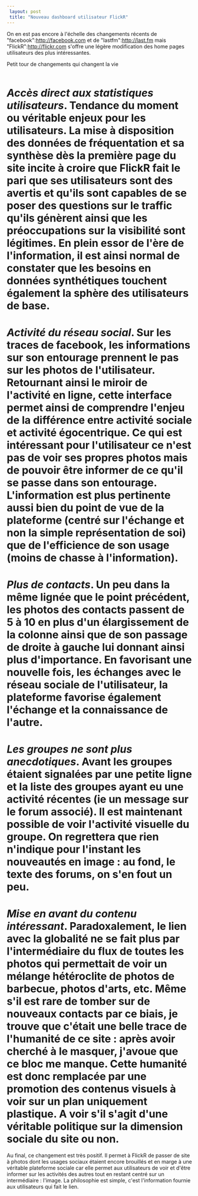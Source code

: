 ```yaml
---
 layout: post
 title: "Nouveau dashboard utilisateur FlickR"
---
```


On en est pas encore à l'échelle des changements récents de "facebook":http://facebook.com et de "lastfm":http://last.fm mais "FlickR":http://flickr.com s'offre une légère modification des home pages utilisateurs des plus intéressantes.

Petit tour de changements qui changent la vie

<img src="http://cendres.net/files/flickr.png" alt="" />

# *Accès direct aux statistiques utilisateurs*. Tendance du moment ou véritable enjeux pour les utilisateurs. La mise à disposition des données de fréquentation et sa synthèse dès la première page du site incite à croire que FlickR fait le pari que ses utilisateurs sont des avertis et qu'ils sont capables de se poser des questions sur le traffic qu'ils génèrent ainsi que les préoccupations sur la visibilité sont légitimes. En plein essor de l'ère de l'information, il est ainsi normal de constater que les besoins en données synthétiques touchent également la sphère des utilisateurs de base.
# *Activité du réseau social*. Sur les traces de facebook, les informations sur son entourage prennent le pas sur les photos de l'utilisateur. Retournant ainsi le miroir de l'activité en ligne, cette interface permet ainsi de comprendre l'enjeu de la différence entre activité sociale et activité égocentrique. Ce qui est intéressant pour l'utilisateur ce n'est pas de voir ses propres photos mais de pouvoir être informer de ce qu'il se passe dans son entourage. L'information est plus pertinente aussi bien du point de vue de la plateforme (centré sur l'échange et non la simple représentation de soi) que de l'efficience de son usage (moins de chasse à l'information).
# *Plus de contacts*. Un peu dans la même lignée que le point précédent, les photos des contacts passent de 5 à 10 en plus d'un élargissement de la colonne ainsi que de son passage de droite à gauche lui donnant ainsi plus d'importance. En favorisant une nouvelle fois, les échanges avec le réseau sociale de l'utilisateur, la plateforme favorise également l'échange et la connaissance de l'autre.
# *Les groupes ne sont plus anecdotiques*. Avant les groupes étaient signalées par une petite ligne et la liste des groupes ayant eu une activité récentes (ie un message sur le forum associé). Il est maintenant possible de voir l'activité visuelle du groupe. On regrettera que rien n'indique pour l'instant les nouveautés en image : au fond, le texte des forums, on s'en fout un peu.
# *Mise en avant du contenu intéressant*. Paradoxalement, le lien avec la globalité ne se fait plus par l'intermédiaire du flux de toutes les photos qui permettait de voir un mélange hétéroclite de photos de barbecue, photos d'arts, etc. Même s'il est rare de tomber sur de nouveaux contacts par ce biais, je trouve que c'était une belle trace de l'humanité de ce site : après avoir cherché à le masquer, j'avoue que ce bloc me manque. Cette humanité est donc remplacée par une promotion des contenus visuels à voir sur un plan uniquement plastique. A voir s'il s'agit d'une véritable politique sur la dimension sociale du site ou non.

Au final, ce changement est très positif. Il permet à FlickR de passer de site à photos dont les usages sociaux étaient encore brouillés et en marge à une véritable plateforme sociale car elle permet aux utilisateurs de voir et d'être informer sur les activités des autres tout en restant centré sur un intermédiaire : l'image. La philosophie est simple, c'est l'information fournie aux utilisateurs qui fait le lien.
